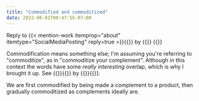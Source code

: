 ```yaml
---
title: "Commodified and commoditized"
date: 2022-06-01T00:47:55-07:00
---
```

<aside role="note">
Reply to {{< mention-work itemprop="about" itemtype="SocialMediaPosting" reply=true >}}{{<cited-work name="not only are we not the customer, we aren't even the product: We're the commodified complement of the product." url="https://toot.cat/@idlestate/108396947965094826">}} by {{<indieweb-person name="@idlestate@toot.cat" url="https://toot.cat/@idlestate" itemprop="author">}}
{{</mention-work>}}
</aside>

Commodification means something else; I'm assuming you're referring to "commoditize", as in "commoditize your complement". Although in this context the words have some _really interesting_ overlap, which is why I brought it up. See {{<mention-work itemprop="citation" role="doc-credit" itemtype="BlogPosting">}}{{<cited-work url="https://rushkoff.com/commodified-vs-commoditized/" name="Commodified vs. Commoditized">}} by {{<indieweb-person first-name="Douglas" last-name="Rushkoff" url="https://rushkoff.com">}}{{</mention-work>}}.

We are first commodified by being made a complement to a product, then gradually commoditized as complements ideally are.


